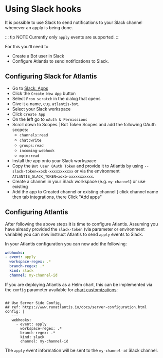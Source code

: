 # Using Slack hooks

It is possible to use Slack to send notifications to your Slack channel whenever an apply is being done.

::: tip NOTE
Currently only `apply` events are supported.
:::

For this you'll need to:

* Create a Bot user in Slack
* Configure Atlantis to send notifications to Slack.

## Configuring Slack for Atlantis

* Go to [Slack: Apps](https://api.slack.com/apps)
* Click the `Create New App` button
* Select `From scratch` in the dialog that opens
* Give it a name, e.g. `atlantis-bot`.
* Select your Slack workspace
* Click `Create App`
* On the left go to `oAuth & Permissions`
* Scroll down to Scopes | Bot Token Scopes and add the following OAuth scopes:
  * `channels:read`
  * `chat:write`
  * `groups:read`
  * `incoming-webhook`
  * `mpim:read`
* Install the app onto your Slack workspace
* Copy the `Bot User OAuth Token` and provide it to Atlantis by using `--slack-token=xoxb-xxxxxxxxxxx` or via the environment `ATLANTIS_SLACK_TOKEN=xoxb-xxxxxxxxxxx`.
* Create a channel in your Slack workspace (e.g. `my-channel`) or use existing
* Add the app to Created channel or existing channel ( click channel name then tab integrations, there Click "Add apps"

## Configuring Atlantis

After following the above steps it is time to configure Atlantis. Assuming you have already provided the `slack-token` (via parameter or environment variable) you can now instruct Atlantis to send `apply` events to Slack.

In your Atlantis configuration you can now add the following:

```yaml
webhooks:
- event: apply
  workspace-regex: .*
  branch-regex: .*
  kind: slack
  channel: my-channel-id
```

If you are deploying Atlantis as a Helm chart, this can be implemented via the `config` parameter available for [chart customizations](https://github.com/runatlantis/helm-charts#customization):

```

## Use Server Side Config,
## ref: https://www.runatlantis.io/docs/server-configuration.html
config: |
   ---
   webhooks:
     - event: apply
       workspace-regex: .*
       branch-regex: .*
       kind: slack
       channel: my-channel-id
```



The `apply` event information will be sent to the `my-channel-id` Slack channel.
